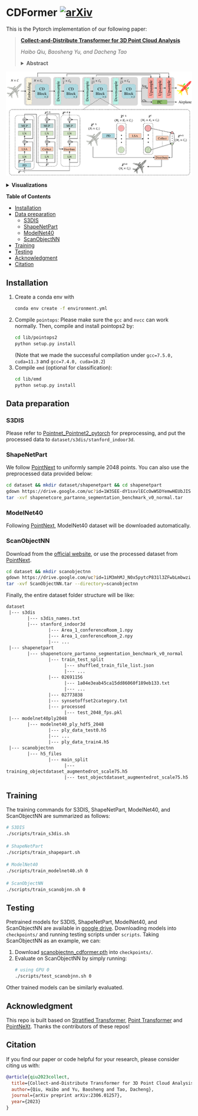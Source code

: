 # CDFormer [![arXiv](https://img.shields.io/badge/arXiv-2306.01257-b31b1b)](https://arxiv.org/abs/2306.01257) 
This is the Pytorch implementation of our following paper:
>**[Collect-and-Distribute Transformer for 3D Point Cloud Analysis](https://arxiv.org/abs/2306.01257)**
> 
> *Haibo Qiu, Baosheng Yu, and Dacheng Tao*
><details><summary> <b>Abstract</b></summary>
>
>Although remarkable advancements have been made recently in point cloud analysis through the exploration of transformer architecture, it remains challenging to effectively learn local and global structures within point clouds. In this paper, we propose a new transformer architecture equipped with a collect-and-distribute mechanism to communicate short- and long-range contexts of point clouds, which we refer to as CDFormer. Specifically, we first utilize self-attention to capture short-range interactions within each local patch, and the updated local features are then collected into a set of proxy reference points from which we can extract long-range contexts. Afterward, we distribute the learned long-range contexts back to local points via cross-attention. To address the position clues for short- and long-range contexts, we also introduce context-aware position encoding to facilitate position-aware communications between points. We perform experiments on four popular point cloud datasets, namely ModelNet40, ScanObjectNN, S3DIS, and ShapeNetPart, for classification and segmentation. Results show the effectiveness of the proposed CDFormer, delivering several new state-of-the-art performances on point cloud classification and segmentation tasks. The code is available in the supplementary material and will be made publicly available.
></details>

![framework](figs/cdformer.png)

<details><summary> <b>Visualizations</b></summary>

![s3dis](figs/s3dis.png)
![shape](figs/shape.png)
</details>

**Table of Contents**
* [Installation](#installation)
* [Data preparation](#data-preparation)
   * [S3DIS](#s3dis)
   * [ShapeNetPart](#shapenetpart)
   * [ModelNet40](#modelnet40)
   * [ScanObjectNN](#scanobjectnn)
* [Training](#training)
* [Testing](#testing)
* [Acknowledgment](#acknowledgment)
* [Citation](#citation)

## Installation
1. Create a conda env with
   ```bash
   conda env create -f environment.yml
   ```
2. Compile `pointops`:
   Please make sure the `gcc` and `nvcc` can work normally. Then, compile and install pointops2 by:
    ```bash
    cd lib/pointops2
    python setup.py install
    ```
    (Note that we made the successful compilation under `gcc=7.5.0, cuda=11.3` and `gcc=7.4.0, cuda=10.2`)
3. Compile `emd` (optional for classification):
    ```bash
    cd lib/emd
    python setup.py install
    ```

## Data preparation
### S3DIS
Please refer to [Pointnet_Pointnet2_pytorch](https://github.com/yanx27/Pointnet_Pointnet2_pytorch#data-preparation-2) for preprocessing, and put the processed data to `dataset/s3dis/stanford_indoor3d`.

### ShapeNetPart
We follow [PointNext](https://guochengqian.github.io/PointNeXt/examples/shapenetpart/) to uniformly sample 2048 points. You can also use the preprocessed data provided below:
```bash
cd dataset && mkdir dataset/shapenetpart && cd shapenetpart
gdown https://drive.google.com/uc?id=1W3SEE-dY1sxvlECcOwWSDYemwHEUbJIS
tar -xvf shapenetcore_partanno_segmentation_benchmark_v0_normal.tar
```

### ModelNet40
Following [PointNext](https://guochengqian.github.io/PointNeXt/examples/shapenetpart/), ModelNet40 dataset will be downloaded automatically.

### ScanObjectNN
Download from the [official website](https://hkust-vgd.github.io/scanobjectnn/), or use the processed dataset from [PointNext](https://guochengqian.github.io/PointNeXt/examples/scanobjectnn/).
```bash
cd dataset && mkdir scanobjectnn
gdown https://drive.google.com/uc?id=1iM3mhMJ_N0x5pytcP831l3ZFwbLmbwzi
tar -xvf ScanObjectNN.tar --directory=scanobjectnn
```

Finally, the entire dataset folder structure will be like:
```
dataset
 |--- s3dis
        |--- s3dis_names.txt
        |--- stanford_indoor3d
                |--- Area_1_conferenceRoom_1.npy
                |--- Area_1_conferenceRoom_2.npy
                |--- ...
 |--- shapenetpart
        |--- shapenetcore_partanno_segmentation_benchmark_v0_normal
                |--- train_test_split
                      |--- shuffled_train_file_list.json
                      |--- ...
                |--- 02691156
                      |--- 1a04e3eab45ca15dd86060f189eb133.txt
                      |--- ...               
                |--- 02773838
                |--- synsetoffset2category.txt
                |--- processed
                      |--- test_2048_fps.pkl
 |--- modelnet40ply2048 
        |--- modelnet40_ply_hdf5_2048
                |--- ply_data_test0.h5
                |--- ... 
                |--- ply_data_train4.h5
 |--- scanobjectnn 
        |--- h5_files
                |--- main_split
                      |--- training_objectdataset_augmentedrot_scale75.h5
                      |--- test_objectdataset_augmentedrot_scale75.h5
```

## Training
The training commands for S3DIS, ShapeNetPart, ModelNet40, and ScanObjectNN are summarized as follows:
```bash
# S3DIS
./scripts/train_s3dis.sh

# ShapeNetPart
./scripts/train_shapepart.sh

# ModelNet40
./scripts/train_modelnet40.sh 0

# ScanObjectNN
./scripts/train_scanobjnn.sh 0
```

## Testing
Pretrained models for S3DIS, ShapeNetPart, ModelNet40, and ScanObjectNN are available in [google drive](https://drive.google.com/drive/folders/1NmwQOUtnCIOm51fbYnJPlrqTMnEAkyoS?usp=drive_link). Downloading models into `checkpoints/` and running testing scripts under `scripts`. Taking ScanObjectNN as an example, we can:
1. Download [scanobjectnn_cdformer.pth](https://drive.google.com/file/d/1vXVDauy_dDFGZN2t_gNj3flbsv11zTtK/view?usp=drive_link) into `checkpoints/`.
2. Evaluate on ScanObjectNN by simply running:
    ```bash
    # using GPU 0
    ./scripts/test_scanobjnn.sh 0
    ```
Other trained models can be similarly evaluated.
    
## Acknowledgment
This repo is built based on [Stratified Transformer](https://github.com/dvlab-research/Stratified-Transformer), [Point Transformer](https://github.com/POSTECH-CVLab/point-transformer) and [PointNeXt](https://github.com/guochengqian/PointNeXt). Thanks the contributors of these repos!

## Citation
If you find our paper or code helpful for your research, please consider citing us with:
```bibtex
@article{qiu2023collect,
  title={Collect-and-Distribute Transformer for 3D Point Cloud Analysis},
  author={Qiu, Haibo and Yu, Baosheng and Tao, Dacheng},
  journal={arXiv preprint arXiv:2306.01257},
  year={2023}
}
```
